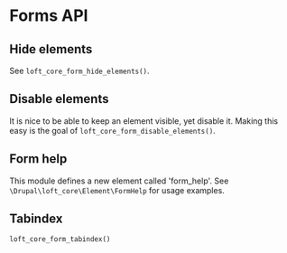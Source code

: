 # Forms API

## Hide elements

See `loft_core_form_hide_elements()`.

## Disable elements

It is nice to be able to keep an element visible, yet disable it. Making this easy is the goal of `loft_core_form_disable_elements()`.

## Form help

This module defines a new element called 'form_help'. See `\Drupal\loft_core\Element\FormHelp` for usage examples.

## Tabindex

```php
loft_core_form_tabindex()
```
